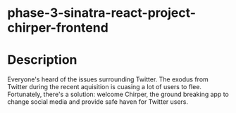 # phase-3-sinatra-react-project-chirper-frontend

# Description
Everyone's heard of the issues surrounding Twitter. The exodus from Twitter during the recent aquisition is cuasing a lot of users to flee. Fortunately, there's a solution: welcome Chirper, the ground breaking app to change social media and provide safe haven for Twitter users. 
